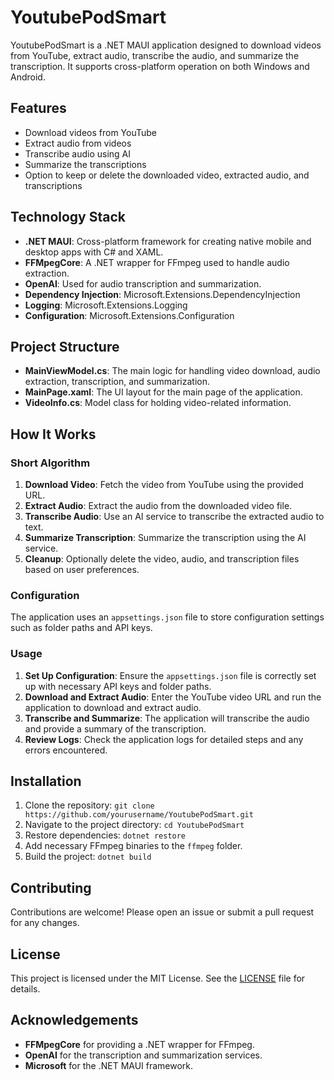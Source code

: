 # YoutubePodSmart

YoutubePodSmart is a .NET MAUI application designed to download videos from YouTube, extract audio, transcribe the audio, and summarize the transcription. It supports cross-platform operation on both Windows and Android.

## Features

- Download videos from YouTube
- Extract audio from videos
- Transcribe audio using AI
- Summarize the transcriptions
- Option to keep or delete the downloaded video, extracted audio, and transcriptions

## Technology Stack

- **.NET MAUI**: Cross-platform framework for creating native mobile and desktop apps with C# and XAML.
- **FFMpegCore**: A .NET wrapper for FFmpeg used to handle audio extraction.
- **OpenAI**: Used for audio transcription and summarization.
- **Dependency Injection**: Microsoft.Extensions.DependencyInjection
- **Logging**: Microsoft.Extensions.Logging
- **Configuration**: Microsoft.Extensions.Configuration

## Project Structure

- **MainViewModel.cs**: The main logic for handling video download, audio extraction, transcription, and summarization.
- **MainPage.xaml**: The UI layout for the main page of the application.
- **VideoInfo.cs**: Model class for holding video-related information.

## How It Works

### Short Algorithm

1. **Download Video**: Fetch the video from YouTube using the provided URL.
2. **Extract Audio**: Extract the audio from the downloaded video file.
3. **Transcribe Audio**: Use an AI service to transcribe the extracted audio to text.
4. **Summarize Transcription**: Summarize the transcription using the AI service.
5. **Cleanup**: Optionally delete the video, audio, and transcription files based on user preferences.

### Configuration

The application uses an `appsettings.json` file to store configuration settings such as folder paths and API keys.

### Usage

1. **Set Up Configuration**: Ensure the `appsettings.json` file is correctly set up with necessary API keys and folder paths.
2. **Download and Extract Audio**: Enter the YouTube video URL and run the application to download and extract audio.
3. **Transcribe and Summarize**: The application will transcribe the audio and provide a summary of the transcription.
4. **Review Logs**: Check the application logs for detailed steps and any errors encountered.

## Installation

1. Clone the repository: `git clone https://github.com/yourusername/YoutubePodSmart.git`
2. Navigate to the project directory: `cd YoutubePodSmart`
3. Restore dependencies: `dotnet restore`
4. Add necessary FFmpeg binaries to the `ffmpeg` folder.
5. Build the project: `dotnet build`

## Contributing

Contributions are welcome! Please open an issue or submit a pull request for any changes.

## License

This project is licensed under the MIT License. See the [LICENSE](LICENSE) file for details.

## Acknowledgements

- **FFMpegCore** for providing a .NET wrapper for FFmpeg.
- **OpenAI** for the transcription and summarization services.
- **Microsoft** for the .NET MAUI framework.